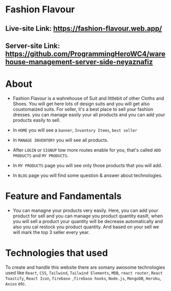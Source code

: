 # Fashion Flavour

## Live-site Link: https://fashion-flavour.web.app/

## Server-site Link: https://github.com/ProgrammingHeroWC4/warehouse-management-server-side-neyaznafiz


# About

- Fashion Flavour is a wahrehouse of Suit and littlebit of other Cloths and Shoes. You will get here lots of design suits and you will get also coustomaized suits. For seller, it's a best place to sell your fashion dresses. you can manage easily your all products and you can add your products easily to sell.

- In `HOME` you will see a `banner`, `Inventory Items`, `best seller`
- In `MANAGE INVENTORY` you will see all products.
- After `LOGIN` or `SIGNUP` tow more routes enable for you, that's called `ADD PRODUCTS` and `MY PRODUCTS`.
- In `MY PRODUCTS` page you will see only those products that you will add.
- In `BLOG` page you will find some question & answer about technologies.

# Feature and Fandamentals

- You can managne your products very easily. Here, you can add your product for sell and you can manage you product quantity easilt, when you will sell a product your quantity will be decrease automatically and also you cal restock you product quantity. And based on your sell we will mark the top 3 seller every year.

# Technologies that used

To create and handle this website there are somany awosome technologies used like `React`, `CSS`, `Tailwind`, `Tailwind Elements`, `MDB`, `react router`, `React Toastify`, `React Icon`, `firebase `,`firebase hooks`, `Node.js`, `MongoDB`, `Heroku`, `Axios` etc.